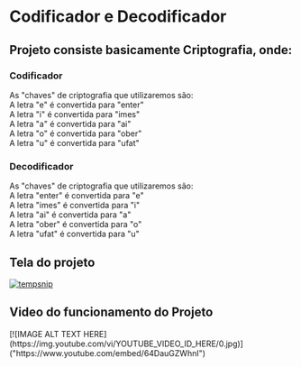 <h1> Codificador e Decodificador</h1>
<h2> Projeto consiste basicamente Criptografia, onde:</h2>
<h3>Codificador</h3>
<p>
	As "chaves" de criptografia que utilizaremos são:
	</br>
	A letra "e" é convertida para "enter"
	</br>
	A letra "i" é convertida para "imes"
	</br>
	A letra "a" é convertida para "ai"
	</br>
	A letra "o" é convertida para "ober"
	</br>
	A letra "u" é convertida para "ufat"
</p>
<h3>Decodificador</h3>
<p>
	As "chaves" de criptografia que utilizaremos são:
	</br>
	A letra "enter" é convertida para "e"
	</br>
	A letra "imes" é convertida para "i"
	</br>
	A letra "ai" é convertida para "a"
	</br>
	A letra "ober" é convertida para "o"
	</br>
	A letra "ufat" é convertida para "u"
</p>
<h2> Tela do projeto </h2>
<a href="https://ibb.co/f4xzsxZ">
	<img src="https://i.ibb.co/MMCxmCK/tempsnip.png" alt="tempsnip" border="0">
</a>
	<h2> Video do funcionamento do Projeto </h2>
	[![IMAGE ALT TEXT HERE](https://img.youtube.com/vi/YOUTUBE_VIDEO_ID_HERE/0.jpg)]("https://www.youtube.com/embed/64DauGZWhnI")
